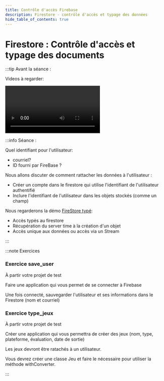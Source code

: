 ```yaml
---
title: Contrôle d'accès Firebase
description: Firestore - contrôle d'accès et typage des données
hide_table_of_contents: true
---
```


# Firestore : Contrôle d'accès et typage des documents

<Row>

<Column>

:::tip Avant la séance :

Videos à regarder:

<Video url="https://youtu.be/bXVjxu5IRZY" />

<Video url="https://youtu.be/wySmSnwjpXo" />

:::

</Column>

<Column>

:::info Séance :

Quel identifiant pour l'utilisateur:
- courriel?
- ID fourni par FireBase ?

Nous allons discuter de comment rattacher les données à l'utilisateur :
- Créer un compte dans le firestore qui utilise l'identifiant de l'utilisateur authentifié
- Inclure l'identifiant de l'utilisateur dans les objets stockés (comme un champ) 

Nous regarderons la démo [FireStore typé](https://github.com/departement-info-cem/5N6-mobile-2/tree/main/code/firestore_typed):
- Accès typés au firestore
- Récupération du server time à la création d'un objet 
- Accès unique aux données ou accès via un Stream

:::

</Column>

</Row>

:::note Exercices

### Exercice save_user

À partir votre projet de test

Faire une application qui vous permet de se connecter à Firebase

Une fois connecté, sauvegarder l'utilisateur et ses informations dans le Firestore (nom et courriel)

### Exercice type_jeux

À partir votre projet de test

Créer une application qui vous permettra de créer des jeux (nom, type, plateforme, évaluation, date de sortie)

Les jeux devront être ratachés à un utilisateur.

Vous devrez créer une classe Jeu et faire le nécessaire pour utiliser la méthode withConverter.

:::
